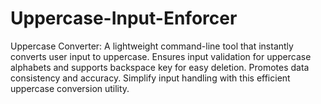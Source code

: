 # Uppercase-Input-Enforcer
Uppercase Converter: A lightweight command-line tool that instantly converts user input to uppercase. Ensures input validation for uppercase alphabets and supports backspace key for easy deletion. Promotes data consistency and accuracy. Simplify input handling with this efficient uppercase conversion utility.
